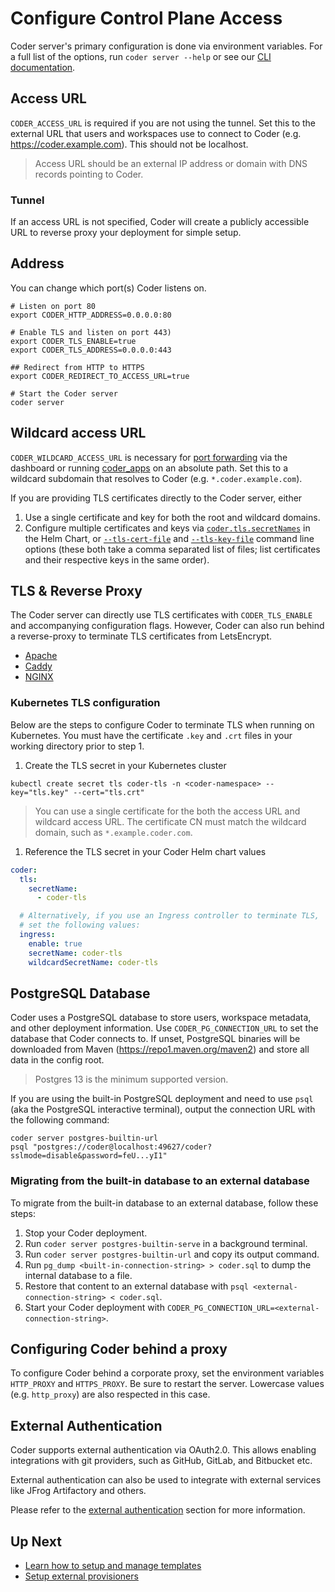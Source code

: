 # Configure Control Plane Access

Coder server's primary configuration is done via environment variables. For a
full list of the options, run `coder server --help` or see our
[CLI documentation](../../reference/cli/server.md).

## Access URL

`CODER_ACCESS_URL` is required if you are not using the tunnel. Set this to the
external URL that users and workspaces use to connect to Coder (e.g.
<https://coder.example.com>). This should not be localhost.

> Access URL should be an external IP address or domain with DNS records
> pointing to Coder.

### Tunnel

If an access URL is not specified, Coder will create a publicly accessible URL
to reverse proxy your deployment for simple setup.

## Address

You can change which port(s) Coder listens on.

```shell
# Listen on port 80
export CODER_HTTP_ADDRESS=0.0.0.0:80

# Enable TLS and listen on port 443)
export CODER_TLS_ENABLE=true
export CODER_TLS_ADDRESS=0.0.0.0:443

## Redirect from HTTP to HTTPS
export CODER_REDIRECT_TO_ACCESS_URL=true

# Start the Coder server
coder server
```

## Wildcard access URL

`CODER_WILDCARD_ACCESS_URL` is necessary for
[port forwarding](../networking/port-forwarding.md#dashboard) via the dashboard
or running [coder_apps](../templates/index.md) on an absolute path. Set this to
a wildcard subdomain that resolves to Coder (e.g. `*.coder.example.com`).

If you are providing TLS certificates directly to the Coder server, either

1. Use a single certificate and key for both the root and wildcard domains.
2. Configure multiple certificates and keys via
   [`coder.tls.secretNames`](https://github.com/coder/coder/blob/main/helm/coder/values.yaml)
   in the Helm Chart, or
   [`--tls-cert-file`](../../reference/cli/server.md#--tls-cert-file) and
   [`--tls-key-file`](../../reference/cli/server.md#--tls-key-file) command line
   options (these both take a comma separated list of files; list certificates
   and their respective keys in the same order).

## TLS & Reverse Proxy

The Coder server can directly use TLS certificates with `CODER_TLS_ENABLE` and
accompanying configuration flags. However, Coder can also run behind a
reverse-proxy to terminate TLS certificates from LetsEncrypt.

- [Apache](../../tutorials/reverse-proxy-apache.md)
- [Caddy](../../tutorials/reverse-proxy-caddy.md)
- [NGINX](../../tutorials/reverse-proxy-nginx.md)

### Kubernetes TLS configuration

Below are the steps to configure Coder to terminate TLS when running on
Kubernetes. You must have the certificate `.key` and `.crt` files in your
working directory prior to step 1.

1. Create the TLS secret in your Kubernetes cluster

```shell
kubectl create secret tls coder-tls -n <coder-namespace> --key="tls.key" --cert="tls.crt"
```

> You can use a single certificate for the both the access URL and wildcard
> access URL. The certificate CN must match the wildcard domain, such as
> `*.example.coder.com`.

1. Reference the TLS secret in your Coder Helm chart values

```yaml
coder:
  tls:
    secretName:
      - coder-tls

  # Alternatively, if you use an Ingress controller to terminate TLS,
  # set the following values:
  ingress:
    enable: true
    secretName: coder-tls
    wildcardSecretName: coder-tls
```

## PostgreSQL Database

Coder uses a PostgreSQL database to store users, workspace metadata, and other
deployment information. Use `CODER_PG_CONNECTION_URL` to set the database that
Coder connects to. If unset, PostgreSQL binaries will be downloaded from Maven
(<https://repo1.maven.org/maven2>) and store all data in the config root.

> Postgres 13 is the minimum supported version.

If you are using the built-in PostgreSQL deployment and need to use `psql` (aka
the PostgreSQL interactive terminal), output the connection URL with the
following command:

```console
coder server postgres-builtin-url
psql "postgres://coder@localhost:49627/coder?sslmode=disable&password=feU...yI1"
```

### Migrating from the built-in database to an external database

To migrate from the built-in database to an external database, follow these
steps:

1. Stop your Coder deployment.
2. Run `coder server postgres-builtin-serve` in a background terminal.
3. Run `coder server postgres-builtin-url` and copy its output command.
4. Run `pg_dump <built-in-connection-string> > coder.sql` to dump the internal
   database to a file.
5. Restore that content to an external database with
   `psql <external-connection-string> < coder.sql`.
6. Start your Coder deployment with
   `CODER_PG_CONNECTION_URL=<external-connection-string>`.

## Configuring Coder behind a proxy

To configure Coder behind a corporate proxy, set the environment variables
`HTTP_PROXY` and `HTTPS_PROXY`. Be sure to restart the server. Lowercase values
(e.g. `http_proxy`) are also respected in this case.

## External Authentication

Coder supports external authentication via OAuth2.0. This allows enabling
integrations with git providers, such as GitHub, GitLab, and Bitbucket etc.

External authentication can also be used to integrate with external services
like JFrog Artifactory and others.

Please refer to the [external authentication](../external-auth.md) section for
more information.

## Up Next

- [Learn how to setup and manage templates](../templates/index.md)
- [Setup external provisioners](../provisioners.md)
